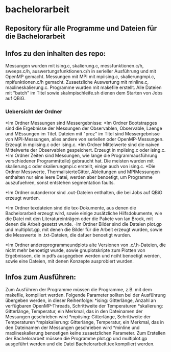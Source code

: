 # bachelorarbeit
## Repository für alle Programme und Dateien für die Bachelorarbeit


## Infos zu den inhalten des repo:

Messungen wurden mit ising.c, skalierung.c, messfunktionen.c/h, sweeps.c/h, auswertungsfunktionen.c/h in serieller Ausführung und mit OpenMP gemacht.
Messungen mit MPI mit mpiising.c, skalierungmpi.c, mpifunktionen.c/h gemacht. 
Zusaetzliche Auswertung mit minline.c, maxlineskalierung.c.
Programme wurden mit makefile erstellt. 
Alle Dateien mit "batch" im Titel sowie skalmpischleife.sh dienen dem Starten von Jobs auf QBiG.

### Uebersicht der Ordner
*Im Ordner Messungen sind Messergebnisse:
  *Im Ordner Bootstrapges sind die Ergebnisse der Messungen der Observablen, Observable, Laenge und MEssungen im Titel. Dateien mit "proz" im Titel sind Messergebnisse von MPI-Messungen, alles andere von seriellen oder OpenMP-Messungen. Erzeugt in mpiising.c oder ising.c.
  *Im Ordner Mittelwerte sind die naiven Mittelwerte der Observablen gespeichert. Erzeugt in mpiising.c oder ising.c.
  *Im Ordner Zeiten sind Messungen, wie lange die Programmausführung verschiedener Programm(teile) gebraucht hat. Die meisten wurden mit skalierung.c oder skalierungmpi.c erstellt, einige auch von ising.c.
  *Die Ordner Messwerte, ThermalisierteGitter, Ableitungen und MPIMessungen enthalten nur eine leere Datei, werden aber benoetigt, um Programme auszufuehren, sonst entstehen segmentation faults.

*Im Ordner outanderror sind .out-Dateien enthalten, die bei Jobs auf QBiG erzeugt wurden.

*Im Ordner texdateien sind die tex-Dokumente, aus denen die Bachelorarbeit erzeugt wird, sowie einige zusätzliche Hilfsdokumente, wie die Datei mit den Literatureinträgen oder die Pakete von Ian Brock, mit denen die Arbeit gesetzt wurde.
	-Im Ordner Bilder sind die Dateien plot.gp und multiplot.gp, mit denen die Bilder für die Arbeit erzeugt wurden, sowie die Messwerte in .txt-Dateien, die dafuer benoetigt wurden.

*Im Ordner andereprogrammeundplots alte Versionen von .c/.h-Dateien, die nicht mehr benoetigt wurde, sowie gnuplotskripte zum Plotten von Ergebnissen, die in pdfs ausgegeben werden und nciht benoetigt werden, sowie eine Dateien, mit denen Konzepte ausprobiert wurden.


## Infos zum Ausführen:
	
Zum Ausführen der Programme müssen die Programme, z.B. mit dem makefile, kompiliert werden.
Folgende Parameter sollten bei der Ausführung übergeben werden, in dieser Reihenfolge:
*ising: Gitterlänge, Anzahl an verfügbaren OpenMP-Threads, Schrittweite der Temperaturen
*skalierung: Gitterlänge, Temperatur, ein Merkmal, das in den Dateinamen der Messungen geschrieben wird
*mpiising: Gitterlänge, Schrittweite der Temperaturen
*mpiskalierung: Gitterlänge, Temperatur, ein Merkmal, das in den Dateinamen der Messungen geschrieben wird
*minline und maxlineskalierung benoetigen keine zusaetzlichen Parameter.
Zum Erstellen der Bachelorarbeit müssen die Programme plot.gp und multiplot.gp ausgeführt werden und die Datei Bachelorarbeit.tex kompiliert werden.
